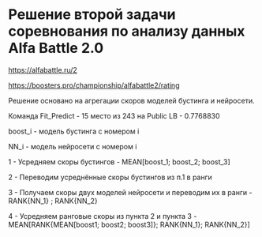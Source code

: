 # Решение второй задачи соревнования по анализу данных Alfa Battle 2.0

https://alfabattle.ru/2

https://boosters.pro/championship/alfabattle2/rating

Решение основано на агрегации скоров моделей бустинга и нейросети.

Команда Fit_Predict - 15 место из 243 на Public LB - 0.7768830

boost_i - модель бустинга с номером i

NN_i    - модель нейросети с номером i

1 - Усредняем скоры бустингов - MEAN[boost_1; boost_2; boost_3]

2 - Переводим усреднённые скоры бустингов из п.1 в ранги

3 - Получаем скоры двух моделей нейросети и переводим их в ранги - RANK{NN_1} ; RANK{NN_2}  

4 - Усредняем ранговые скоры из пункта 2 и пункта 3 - MEAN[RANK{MEAN[boost1; boost2; boost3]}; RANK{NN_1}; RANK{NN_2}]
